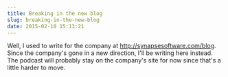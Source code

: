 ```yaml
---
title: Breaking in the new blog
slug: breaking-in-the-new-blog
date: 2015-02-10 15:13:21
---
```


<p>Well, I used to write for the company at&nbsp;<a href="http://synapsesoftware.com/blog">http://synapsesoftware.com/blog</a>. Since the company&#39;s gone in a new direction, I&#39;ll be writing here instead. The podcast will probably stay on the company&#39;s site for now since that&#39;s a little harder to move.</p>
